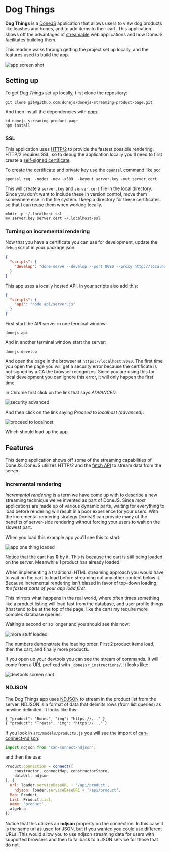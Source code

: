 # Dog Things

**Dog Things** is a [DoneJS](https://donejs.com/) application that allows users to view dog products like leashes and bones, and to add items to their cart. This application shows off the advantages of [streamable](https://www.bitovi.com/streamable) web applications and how DoneJS facilitates building them.

This readme walks through getting the project set up locally, and the features used to build the app.

![app screen shot](https://user-images.githubusercontent.com/361671/29074136-2dff5cc2-7c1c-11e7-929a-1c77b19fda91.png)

## Setting up

To get *Dog Things* set up locally, first clone the repository:

```
git clone git@github.com:donejs/donejs-streaming-product-page.git
```

And then install the dependencies with [npm](https://www.npmjs.com/).

```
cd donejs-streaming-product-page
npm install
```

### SSL

This application uses [HTTP/2](https://http2.github.io/) to provide the fastest possible rendering. HTTP/2 requires SSL, so to debug the application locally you'll need to first create a [self-signed certificate](https://en.wikipedia.org/wiki/Self-signed_certificate).

To create the certificate and private key use the `openssl` command like so:

```shell
openssl req  -nodes -new -x509  -keyout server.key -out server.cert
```

This will create a `server.key` and `server.cert` file in the local directory. Since you don't want to include these in version control, move them somewhere else in the file system. I keep a directory for these certificates so that I can reuse them when working locally.

```
mkdir -p ~/.localhost-ssl
mv server.key server.cert ~/.localhost-ssl
```

### Turning on incremental rendering

Now that you have a certificate you can use for development, update the `debug` script in your package.json:

```json
{
  "scripts": {
    "develop": "done-serve --develop --port 8080 --proxy http://localhost:8084 --key ~/.localhost-ssl/server.key --cert ~/.localhost-ssl/server.cert --strategy incremental"
  }
}
```

This app uses a locally hosted API. In your scripts also add this:

```json
{
  "scripts": {
    "api": "node api/server.js"
  }
}
```

First start the API server in one terminal window:

```shell
donejs api
```

And in another terminal window start the server:

```shell
donejs develop
```

And open the page in the browser at `https://localhost:8080`. The first time you open the page you will get a security error because the certificate is not signed by a CA the browser recognizes. Since you are using this for local development you can ignore this error, it will only happen the first time.

In Chrome first click on the link that says *ADVANCED*:

![security advanced](https://user-images.githubusercontent.com/361671/29075035-37a59f5e-7c1f-11e7-90d1-6103f4c92687.png)

And then click on the link saying *Proceed to localhost (advanced)*:

![proceed to localhost](https://user-images.githubusercontent.com/361671/29075140-8e611922-7c1f-11e7-9a87-3c134324579b.png)

Which should load up the app.

## Features

This demo application shows off some of the streaming capabilities of DoneJS. DoneJS utilizes HTTP/2 and the [fetch API](https://developer.mozilla.org/en-US/docs/Web/API/Fetch_API) to stream data from the server.

### Incremental rendering

*Incremental rendering* is a term we have come up with to describe a new streaming technique we've invented as part of DoneJS. Since *most* applications are made up of various dynamic parts, waiting for everything to load before rendering will result in a poor experience for your users. With the incremental rendering strategy DoneJS can provide many of the benefits of server-side rendering without forcing your users to wait on the slowest part.

When you load this example app you'll see this to start:

![app one thing loaded](https://user-images.githubusercontent.com/361671/29080326-7cc767a8-7c2d-11e7-8ab9-1508dcbce274.png)

Notice that the cart has **0** by it. This is because the cart is still being loaded on the server. Meanwhile 1 product has already loaded.

When implementing a traditional HTML streaming approach you would have to wait on the cart to load before streaming out any other content below it. Because incremental rendering isn't biased in favor of top-down loading, *the fastest parts of your app load first*.

This mirrors what happens in the real world, where often times something like a product listing will load fast from the database, and user profile things (that tend to be at the top of the page, like the cart) my require more complex database queries.

Waiting a second or so longer and you should see this now:

![more stuff loaded](https://user-images.githubusercontent.com/361671/29080696-76bd691a-7c2e-11e7-9781-6b4e3942a2f2.png)

The numbers demonstrate the loading order. First 2 product items load, then the cart, and finally more products.

If you open up your devtools you can see the stream of commands. It will come from a URL prefixed with `_donessr_instructions/`. It looks like:

![devtools screen shot](https://user-images.githubusercontent.com/361671/29082002-3c733b1e-7c32-11e7-9416-d05bb60481a4.png)

### NDJSON

The Dog Things app uses [NDJSON](https://davidwalsh.name/streaming-data-fetch-ndjson) to stream in the product list from the server. NDJSON is a format of data that delimits rows (from list queries) as newline delimited. It looks like this:

```ndjson
{ "product": "Bones", "img": "https://..." }
{ "product": "Treats", "img": "https://..." }
```

If you look in `src/models/products.js` you will see the import of [can-connect-ndjson](https://github.com/canjs/can-connect-ndjson):

```js
import ndjson from "can-connect-ndjson";
```

and then the use:

```js
Product.connection = connect([
	constructor, connectMap, constructorStore,
	dataUrl, ndjson
], {
  url: loader.serviceBaseURL + '/api/product',
	ndjson: loader.serviceBaseURL + '/api/product',
  Map: Product,
  List: Product.List,
  name: 'product',
  algebra
});
```

Notice that this utilizes an **ndjson** property on the connection. In this case it is the same url as used for JSON, but if you wanted you could use different URLs. This would allow you to use ndjson streaming data for users with supported browsers and then to fallback to a JSON service for those that do not.
